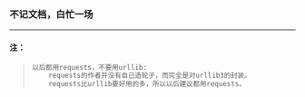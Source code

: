 ### 不记文档，白忙一场

------

#### 注：

> ```python
> 以后都用requests，不要用urllib:
>     requests的作者并没有自己造轮子，而完全是对urllib3的封装。
>     requests比urllib要好用的多，所以以后建议都用requests。
> ```

